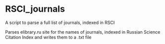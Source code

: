 # RSCI_journals
A script to parse a full list of journals, indexed in RSCI

Parses elibrary.ru site for the names of journals, indexed in Russian Science Citation Index and writes them to a .txt file
